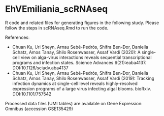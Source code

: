 # EhVEmiliania_scRNAseq

R code and related files for generating figures in the following study. Please follow the steps in scRNAseq.Rmd to run the code.

References: 
* Chuan Ku, Uri Sheyn, Arnau Sebé-Pedrós, Shifra Ben-Dor, Daniella Schatz, Amos Tanay, Shilo Rosenwasser, Assaf Vardi (2020): A single-cell view on alga-virus interactions reveals sequential transcriptional programs and infection states. Science Advances 6(21):eaba4137. DOI:10.1126/sciadv.aba4137
* Chuan Ku, Uri Sheyn, Arnau Sebé-Pedrós, Shifra Ben-Dor, Daniella Schatz, Amos Tanay, Shilo Rosenwasser, Assaf Vardi (2019): Tracking infection dynamics at single-cell level reveals highly-resolved expression programs of a large virus infecting algal blooms. bioRxiv. DOI:10.1101/757542

Processed data files (UMI tables) are available on Gene Expression Omnibus (accession GSE135429)
